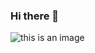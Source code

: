 ### Hi there 👋




![this is an image]([https://www.technologyreview.com/2021/07/28/1030233/x-rays-behind-supermassive-black-hole/](https://www.google.com/url?sa=i&url=https%3A%2F%2Fwww.space.com%2F15421-black-holes-facts-formation-discovery-sdcmp.html&psig=AOvVaw2oAXRuhs9JRgWHTDgZlQkM&ust=1652903228362000&source=images&cd=vfe&ved=0CAkQjRxqFwoTCMiazMOm5_cCFQAAAAAdAAAAABAD))


<!--
**tim-keriazes/tim-keriazes** is a ✨ _special_ ✨ repository because its `README.md` (this file) appears on your GitHub profile.

Here are some ideas to get you started:

- 🔭 I’m currently working on ...
- 🌱 I’m currently learning ...
- 👯 I’m looking to collaborate on ...
- 🤔 I’m looking for help with ...
- 💬 Ask me about ...
- 📫 How to reach me: ...
- 😄 Pronouns: ...
- ⚡ Fun fact: ...
-->
